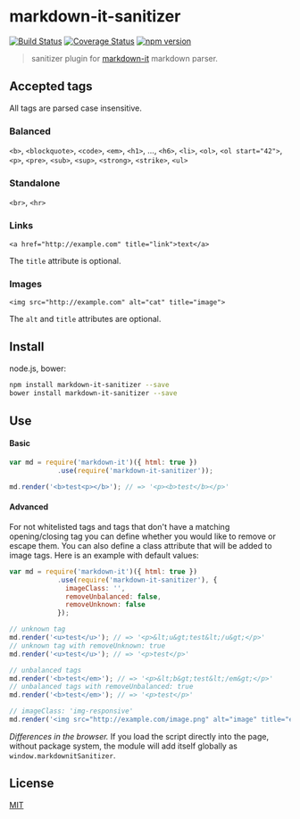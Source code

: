 # markdown-it-sanitizer

[![Build Status](https://img.shields.io/travis/svbergerem/markdown-it-sanitizer/master.svg?style=flat)](https://travis-ci.org/svbergerem/markdown-it-sanitizer)
[![Coverage Status](https://img.shields.io/coveralls/svbergerem/markdown-it-sanitizer/master.svg?style=flat)](https://coveralls.io/r/svbergerem/markdown-it-sanitizer?branch=master)
[![npm version](https://img.shields.io/npm/v/markdown-it-sanitizer.svg?style=flat)](https://npmjs.com/package/markdown-it-sanitizer)

> sanitizer plugin for [markdown-it](https://github.com/markdown-it/markdown-it) markdown parser.

## Accepted tags

All tags are parsed case insensitive.

### Balanced
`<b>`, `<blockquote>`, `<code>`, `<em>`, `<h1>`, ..., `<h6>`, `<li>`, `<ol>`, `<ol start="42">`, `<p>`, `<pre>`, `<sub>`, `<sup>`, `<strong>`, `<strike>`, `<ul>`

### Standalone
`<br>`, `<hr>`

### Links
`<a href="http://example.com" title="link">text</a>`

The `title` attribute is optional.

### Images
`<img src="http://example.com" alt="cat" title="image">`

The `alt` and `title` attributes are optional.

## Install

node.js, bower:

```bash
npm install markdown-it-sanitizer --save
bower install markdown-it-sanitizer --save
```

## Use

#### Basic

```js
var md = require('markdown-it')({ html: true })
            .use(require('markdown-it-sanitizer'));

md.render('<b>test<p></b>'); // => '<p><b>test</b></p>'
```

#### Advanced

For not whitelisted tags and tags that don't have a matching opening/closing tag you can define whether you would like to remove or escape them. You can also define a class attribute that will be added to image tags. Here is an example with default values:

```js
var md = require('markdown-it')({ html: true })
            .use(require('markdown-it-sanitizer'), {
              imageClass: '',
              removeUnbalanced: false,
              removeUnknown: false
            });

// unknown tag
md.render('<u>test</u>'); // => '<p>&lt;u&gt;test&lt;/u&gt;</p>'
// unknown tag with removeUnknown: true
md.render('<u>test</u>'); // => '<p>test</p>'

// unbalanced tags
md.render('<b>test</em>'); // => '<p>&lt;b&gt;test&lt;/em&gt;</p>'
// unbalanced tags with removeUnbalanced: true
md.render('<b>test</em>'); // => '<p>test</p>'

// imageClass: 'img-responsive'
md.render('<img src="http://example.com/image.png" alt="image" title="example">'); // => '<p><img src="http://example.com/image.png" alt="image" title="example" class="img-responsive"></p>'

```

_Differences in the browser._ If you load the script directly into the page, without
package system, the module will add itself globally as `window.markdownitSanitizer`.

## License

[MIT](https://github.com/svbergerem/markdown-it-sanitizer/blob/master/LICENSE)
